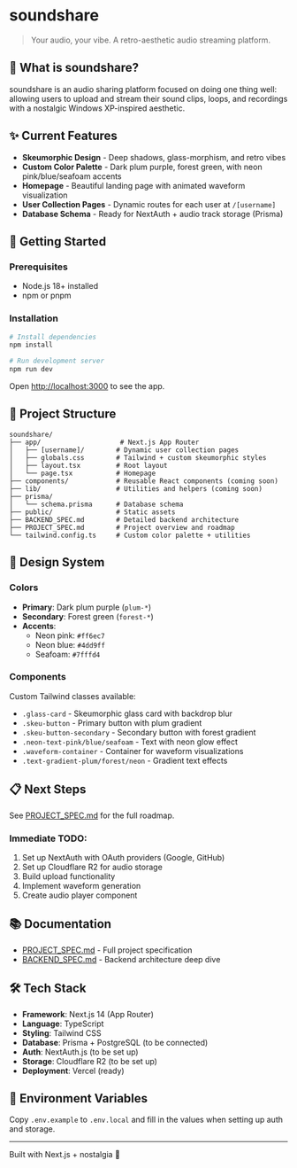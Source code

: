 # soundshare

> Your audio, your vibe. A retro-aesthetic audio streaming platform.

## 🎵 What is soundshare?

soundshare is an audio sharing platform focused on doing one thing well: allowing users to upload and stream their sound clips, loops, and recordings with a nostalgic Windows XP-inspired aesthetic.

## ✨ Current Features

- **Skeumorphic Design** - Deep shadows, glass-morphism, and retro vibes
- **Custom Color Palette** - Dark plum purple, forest green, with neon pink/blue/seafoam accents
- **Homepage** - Beautiful landing page with animated waveform visualization
- **User Collection Pages** - Dynamic routes for each user at `/[username]`
- **Database Schema** - Ready for NextAuth + audio track storage (Prisma)

## 🚀 Getting Started

### Prerequisites

- Node.js 18+ installed
- npm or pnpm

### Installation

```bash
# Install dependencies
npm install

# Run development server
npm run dev
```

Open [http://localhost:3000](http://localhost:3000) to see the app.

## 📁 Project Structure

```
soundshare/
├── app/                    # Next.js App Router
│   ├── [username]/        # Dynamic user collection pages
│   ├── globals.css        # Tailwind + custom skeumorphic styles
│   ├── layout.tsx         # Root layout
│   └── page.tsx           # Homepage
├── components/            # Reusable React components (coming soon)
├── lib/                   # Utilities and helpers (coming soon)
├── prisma/
│   └── schema.prisma      # Database schema
├── public/                # Static assets
├── BACKEND_SPEC.md        # Detailed backend architecture
├── PROJECT_SPEC.md        # Project overview and roadmap
└── tailwind.config.ts     # Custom color palette + utilities
```

## 🎨 Design System

### Colors

- **Primary**: Dark plum purple (`plum-*`)
- **Secondary**: Forest green (`forest-*`)
- **Accents**:
  - Neon pink: `#ff6ec7`
  - Neon blue: `#4dd9ff`
  - Seafoam: `#7fffd4`

### Components

Custom Tailwind classes available:

- `.glass-card` - Skeumorphic glass card with backdrop blur
- `.skeu-button` - Primary button with plum gradient
- `.skeu-button-secondary` - Secondary button with forest gradient
- `.neon-text-pink/blue/seafoam` - Text with neon glow effect
- `.waveform-container` - Container for waveform visualizations
- `.text-gradient-plum/forest/neon` - Gradient text effects

## 📋 Next Steps

See [PROJECT_SPEC.md](./PROJECT_SPEC.md) for the full roadmap.

### Immediate TODO:
1. Set up NextAuth with OAuth providers (Google, GitHub)
2. Set up Cloudflare R2 for audio storage
3. Build upload functionality
4. Implement waveform generation
5. Create audio player component

## 📚 Documentation

- [PROJECT_SPEC.md](./PROJECT_SPEC.md) - Full project specification
- [BACKEND_SPEC.md](./BACKEND_SPEC.md) - Backend architecture deep dive

## 🛠️ Tech Stack

- **Framework**: Next.js 14 (App Router)
- **Language**: TypeScript
- **Styling**: Tailwind CSS
- **Database**: Prisma + PostgreSQL (to be connected)
- **Auth**: NextAuth.js (to be set up)
- **Storage**: Cloudflare R2 (to be set up)
- **Deployment**: Vercel (ready)

## 📝 Environment Variables

Copy `.env.example` to `.env.local` and fill in the values when setting up auth and storage.

---

Built with Next.js + nostalgia 💜
